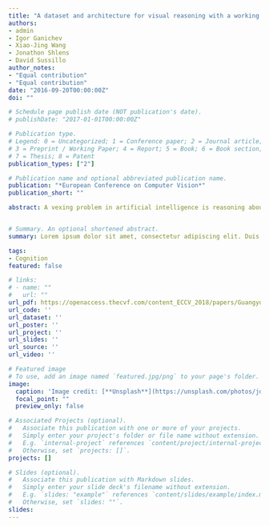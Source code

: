 ```yaml
---
title: "A dataset and architecture for visual reasoning with a working memory"
authors:
- admin
- Igor Ganichev
- Xiao-Jing Wang
- Jonathon Shlens
- David Sussillo
author_notes:
- "Equal contribution"
- "Equal contribution"
date: "2016-09-20T00:00:00Z"
doi: ""

# Schedule page publish date (NOT publication's date).
# publishDate: "2017-01-01T00:00:00Z"

# Publication type.
# Legend: 0 = Uncategorized; 1 = Conference paper; 2 = Journal article;
# 3 = Preprint / Working Paper; 4 = Report; 5 = Book; 6 = Book section;
# 7 = Thesis; 8 = Patent
publication_types: ["2"]

# Publication name and optional abbreviated publication name.
publication: "*European Conference on Computer Vision*"
publication_short: ""

abstract: A vexing problem in artificial intelligence is reasoning about events that occur in complex, changing visual stimuli such as in video analysis or game play. Inspired by a rich tradition of visual reasoning and memory in cognitive psychology and neuroscience, we developed an artificial, configurable visual question and answer dataset (COG) to parallel experiments in humans and animals. COG is much simpler than the general problem of video analysis, yet it addresses many of the problems relating to visual and logical reasoning and memory--problems that remain challenging for modern deep learning architectures. We additionally propose a deep learning architecture that performs competitively on other diagnostic VQA datasets (ie CLEVR) as well as easy settings of the COG dataset. However, several settings of COG result in datasets that are progressively more challenging to learn. After training, the network can zero-shot generalize to many new tasks. Preliminary analyses of the network architectures trained on COG demonstrate that the network accomplishes the task in a manner interpretable to humans.


# Summary. An optional shortened abstract.
summary: Lorem ipsum dolor sit amet, consectetur adipiscing elit. Duis posuere tellus ac convallis placerat. Proin tincidunt magna sed ex sollicitudin condimentum.

tags:
- Cognition
featured: false

# links:
# - name: ""
#   url: ""
url_pdf: https://openaccess.thecvf.com/content_ECCV_2018/papers/Guangyu_Robert_Yang_A_dataset_and_ECCV_2018_paper.pdf
url_code: ''
url_dataset: ''
url_poster: ''
url_project: ''
url_slides: ''
url_source: ''
url_video: ''

# Featured image
# To use, add an image named `featured.jpg/png` to your page's folder. 
image:
  caption: 'Image credit: [**Unsplash**](https://unsplash.com/photos/jdD8gXaTZsc)'
  focal_point: ""
  preview_only: false

# Associated Projects (optional).
#   Associate this publication with one or more of your projects.
#   Simply enter your project's folder or file name without extension.
#   E.g. `internal-project` references `content/project/internal-project/index.md`.
#   Otherwise, set `projects: []`.
projects: []

# Slides (optional).
#   Associate this publication with Markdown slides.
#   Simply enter your slide deck's filename without extension.
#   E.g. `slides: "example"` references `content/slides/example/index.md`.
#   Otherwise, set `slides: ""`.
slides:
---
```

